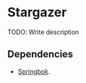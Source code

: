 Stargazer
==========

TODO: Write description

## Dependencies

- [Springbok](https://github.com/API-Beast/Springbok).
